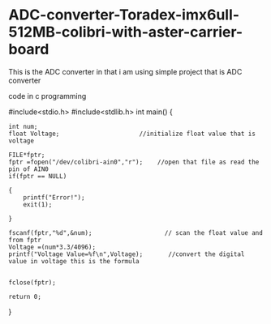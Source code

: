 # ADC-converter-Toradex-imx6ull-512MB-colibri-with-aster-carrier-board
This is the ADC converter in that i am using simple project that is ADC converter 


code in c programming


#include<stdio.h>
#include<stdlib.h>
int main()
{
   
    int num;
    float Voltage;                      //initialize float value that is voltage 

    FILE*fptr;                                
    fptr =fopen("/dev/colibri-ain0","r");    //open that file as read the pin of AIN0 
    if(fptr == NULL)
    
    {
        printf("Error!");
        exit(1);

    }
    
    fscanf(fptr,"%d",&num);                    // scan the float value and from fptr 
    Voltage =(num*3.3/4096);
    printf("Voltage Value=%f\n",Voltage);       //convert the digital value in voltage this is the formula 
     
     
    fclose(fptr);
    
    return 0;


}
